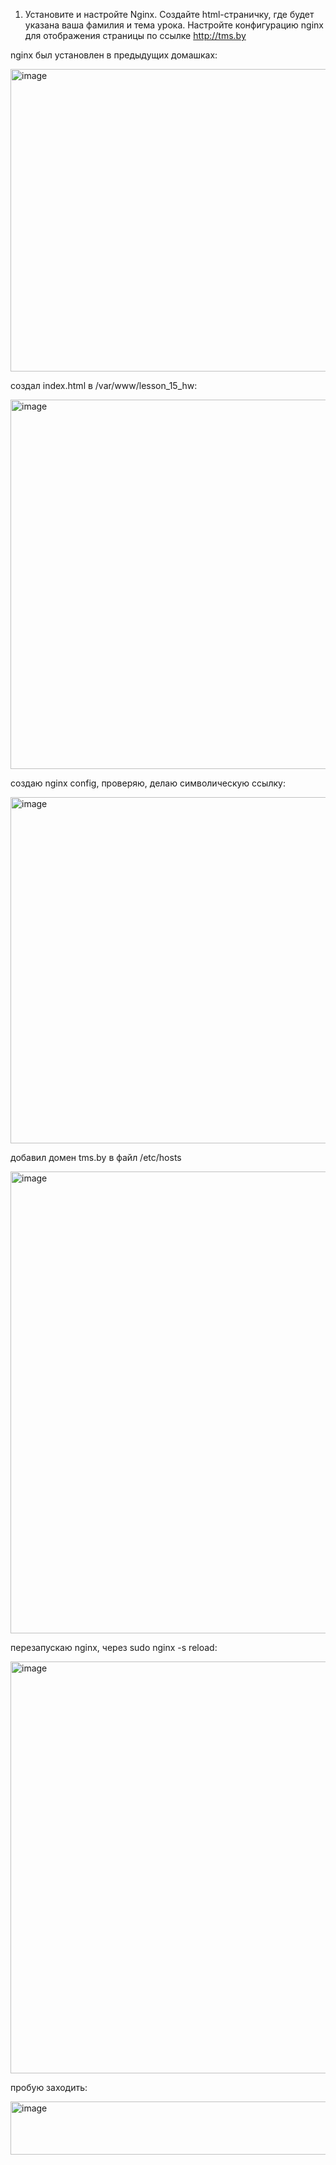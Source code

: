 1. Установите и настройте Nginx. Создайте html-страничку, где будет указана
ваша фамилия и тема урока. Настройте конфигурацию nginx для отображения
страницы по ссылке http://tms.by

  nginx был установлен в предыдущих домашках:

  <img width="1257" height="484" alt="image" src="https://github.com/user-attachments/assets/60ff9a6e-d424-4eee-a97d-033638c91abf" />

  создал index.html в /var/www/lesson_15_hw:

  <img width="933" height="591" alt="image" src="https://github.com/user-attachments/assets/048179bf-0a13-442b-90a3-a5360e38fae4" />

  создаю nginx config, проверяю, делаю символическую ссылку:

  <img width="927" height="554" alt="image" src="https://github.com/user-attachments/assets/af7ab481-314a-4725-9198-fe10aeadb5fa" />

  добавил домен tms.by в файл /etc/hosts

  <img width="781" height="739" alt="image" src="https://github.com/user-attachments/assets/3b2474e0-9c03-4370-98be-d5bc584d9349" />

  перезапускаю nginx, через sudo nginx -s reload:

  <img width="943" height="659" alt="image" src="https://github.com/user-attachments/assets/25d5d963-3f2d-4ecf-adfd-4155e96b07dc" />


  пробую заходить:

  <img width="688" height="85" alt="image" src="https://github.com/user-attachments/assets/c63396a9-1c05-4fec-a3f3-cca69455a50a" />


  




  
